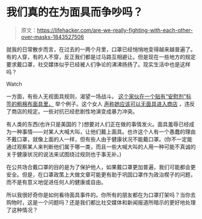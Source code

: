 # 我们真的在为面具而争吵吗？

> 原文：<https://lifehacker.com/are-we-really-fighting-with-each-other-over-masks-1843527506>

就我的日常散步而言，在过去的一两个月里，口罩已经悄悄地变得越来越普遍了。有的人穿，有的人不穿，反正我们都是过马路互相避让。但是现在一些地方的规定要求戴口罩，社交媒体似乎已经被人们争论的沸沸扬扬了。现实生活中也是这样吗？

Watch

一方面，有些人无视面具规则，渴望一场战斗。 [这个家伙在一个贴有“安慰剂”标签的粗棉布面具里，](https://twitter.com/keithedwards/status/1262396944066007046) 举个例子。这个女人 [声称她应该可以无面具进入商店](https://twitter.com/kharyp/status/1262074477921198082) ，违反了商店的规定。一些对抗已经悲剧性地演变成暴力冲突。

有人类的东西(也许只是美国的？)想要对人们正在做的事情发火。面具羞辱已经成为一种事情——对某人大喊大叫，让他们戴上面具。也许这个人有一个愚蠢的理由不戴口罩，就像上面的人一样，但有些人由于健康状况不能戴口罩。(你不一定能通过观察某人来判断他们属于哪一类，而且一些大喊大叫的人用一种可能不真诚的关于健康状况的说法来试图绕过规则也于事无补。)

在公共场合戴口罩的目的是为了保护他人，如果戴口罩更加普遍，我们可能都会更安全。但是，在口罩政策上大做文章可能更有助于巩固口罩作为政治楔子的问题，而不是有意义地促进任何人的健康或自由。

所以我很好奇你是如何看待面具事件的。你所有的朋友都在为口罩打架吗？当你去购物时，这是一个问题吗？还是我们都比社交媒体和新闻报道所暗示的更好地处理了这种情况？